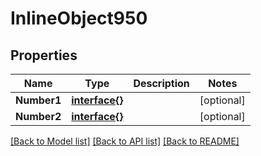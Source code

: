 # InlineObject950

## Properties

Name | Type | Description | Notes
------------ | ------------- | ------------- | -------------
**Number1** | [**interface{}**](.md) |  | [optional] 
**Number2** | [**interface{}**](.md) |  | [optional] 

[[Back to Model list]](../README.md#documentation-for-models) [[Back to API list]](../README.md#documentation-for-api-endpoints) [[Back to README]](../README.md)


